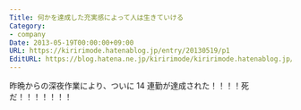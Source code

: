 ```yaml
---
Title: 何かを達成した充実感によって人は生きていける
Category:
- company
Date: 2013-05-19T00:00:00+09:00
URL: https://kiririmode.hatenablog.jp/entry/20130519/p1
EditURL: https://blog.hatena.ne.jp/kiririmode/kiririmode.hatenablog.jp/atom/entry/8454420450078209715
---
```



昨晩からの深夜作業により、ついに 14 連勤が達成された！！！！死だ！！！！！！！
